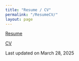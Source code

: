```yaml
---
title: "Resume / CV"
permalink: "/ResumeCV/"
layout: page
---
```


[Resume](Tulimieri_Resume_03_28_25.pdf)

[CV](Tulimieri_CV_06_19_2024.pdf)

Last updated on March 28, 2025
